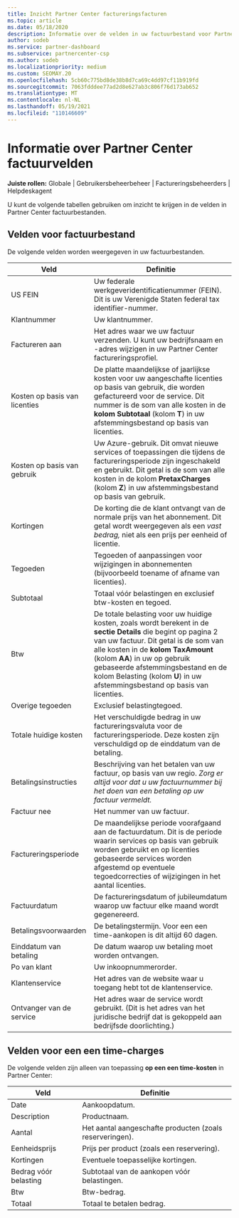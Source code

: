 ```yaml
---
title: Inzicht Partner Center factureringsfacturen
ms.topic: article
ms.date: 05/18/2020
description: Informatie over de velden in uw factuurbestand voor Partner Center facturering. Opgenomen zijn velden en definities voor alle factuurvelden en een een time-charge-velden.
author: sodeb
ms.service: partner-dashboard
ms.subservice: partnercenter-csp
ms.author: sodeb
ms.localizationpriority: medium
ms.custom: SEOMAY.20
ms.openlocfilehash: 5cb60c775bd8de38b8d7ca69c4dd97cf11b919fd
ms.sourcegitcommit: 7063fdddee77ad2d8e627ab3c806f76d173ab652
ms.translationtype: MT
ms.contentlocale: nl-NL
ms.lasthandoff: 05/19/2021
ms.locfileid: "110146609"
---
```

# <a name="understand-partner-center-billing-invoice-fields"></a>Informatie over Partner Center factuurvelden

**Juiste rollen:** Globale | Gebruikersbeheerbeheer | Factureringsbeheerders | Helpdeskagent

U kunt de volgende tabellen gebruiken om inzicht te krijgen in de velden in Partner Center factuurbestanden.

## <a name="invoice-file-fields"></a>Velden voor factuurbestand

De volgende velden worden weergegeven in uw factuurbestanden.

| Veld | Definitie |
| ----- | ---------- |
| US FEIN | Uw federale werkgeveridentificatienummer (FEIN). Dit is uw Verenigde Staten federal tax identifier-nummer. |
| Klantnummer | Uw klantnummer. |
| Factureren aan | Het adres waar we uw factuur verzenden. U kunt uw bedrijfsnaam en -adres wijzigen in uw Partner Center factureringsprofiel. |
| Kosten op basis van licenties | De platte maandelijkse of jaarlijkse kosten voor uw aangeschafte licenties op basis van gebruik, die worden gefactureerd voor de service. Dit nummer is de som van alle kosten in de **kolom Subtotaal** (kolom **T**) in uw afstemmingsbestand op basis van licenties. |
| Kosten op basis van gebruik | Uw Azure-gebruik. Dit omvat nieuwe services of toepassingen die tijdens de factureringsperiode zijn ingeschakeld en gebruikt. Dit getal is de som van alle kosten in de kolom **PretaxCharges** (kolom **Z**) in uw afstemmingsbestand op basis van gebruik. |
| Kortingen | De korting die de klant ontvangt van de normale prijs van het abonnement. Dit getal wordt weergegeven als een *vast bedrag,* niet als een prijs per eenheid of licentie. |
| Tegoeden | Tegoeden of aanpassingen voor wijzigingen in abonnementen (bijvoorbeeld toename of afname van licenties). |
| Subtotaal | Totaal vóór belastingen en exclusief btw-kosten en tegoed. |
| Btw | De totale belasting voor uw huidige kosten, zoals wordt berekent in de **sectie Details** die begint op pagina 2 van uw factuur. Dit getal is de som van alle kosten in de **kolom TaxAmount** (kolom  **AA**) in uw op gebruik gebaseerde afstemmingsbestand en de kolom Belasting (kolom **U**) in uw afstemmingsbestand op basis van licenties. |
| Overige tegoeden | Exclusief belastingtegoed. |
| Totale huidige kosten | Het verschuldigde bedrag in uw factureringsvaluta voor de factureringsperiode. Deze kosten zijn verschuldigd op de einddatum van de betaling. |
| Betalingsinstructies | Beschrijving van het betalen van uw factuur, op basis van uw regio. *Zorg er altijd voor dat u uw factuurnummer bij het doen van een betaling op uw factuur vermeldt.* |
| Factuur nee | Het nummer van uw factuur. |
| Factureringsperiode | De maandelijkse periode voorafgaand aan de factuurdatum. Dit is de periode waarin services op basis van gebruik worden gebruikt en op licenties gebaseerde services worden afgestemd op eventuele tegoedcorrecties of wijzigingen in het aantal licenties. |
| Factuurdatum | De factureringsdatum of jubileumdatum waarop uw factuur elke maand wordt gegenereerd. |
| Betalingsvoorwaarden | De betalingstermijn. Voor een een time-aankopen is dit altijd 60 dagen. |
| Einddatum van betaling | De datum waarop uw betaling moet worden ontvangen. |
| Po van klant | Uw inkoopnummerorder. |
| Klantenservice | Het adres van de website waar u toegang hebt tot de klantenservice. |
| Ontvanger van de service | Het adres waar de service wordt gebruikt. (Dit is het adres van het juridische bedrijf dat is gekoppeld aan bedrijfsde doorlichting.) |

## <a name="one-time-charges-fields"></a>Velden voor een een time-charges

De volgende velden zijn alleen van toepassing **op een een time-kosten** in Partner Center:

| Veld | Definitie |
| ----- | ---------- |
| Date | Aankoopdatum. |
| Description | Productnaam. |
| Aantal | Het aantal aangeschafte producten (zoals reserveringen). |
| Eenheidsprijs | Prijs per product (zoals een reservering). |
| Kortingen | Eventuele toepasselijke kortingen. |
| Bedrag vóór belasting | Subtotaal van de aankopen vóór belastingen. |
| Btw | Btw-bedrag. |
| Totaal | Totaal te betalen bedrag. |
